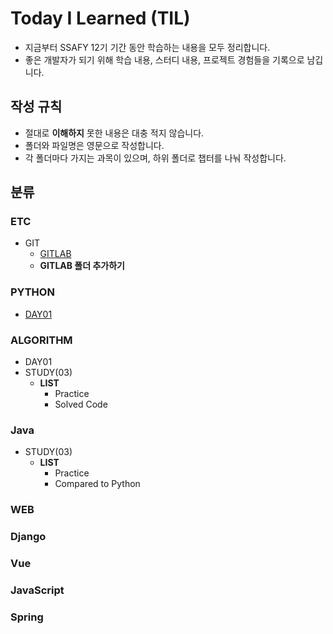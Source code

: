 # Today I Learned (TIL)
- 지금부터 SSAFY 12기 기간 동안 학습하는 내용을 모두 정리합니다.
- 좋은 개발자가 되기 위해 학습 내용, 스터디 내용, 프로젝트 경험들을 기록으로 남깁니다.

## 작성 규칙
- 절대로 **이해하지** 못한 내용은 대충 적지 않습니다.
- 폴더와 파일명은 영문으로 작성합니다.
- 각  폴더마다 가지는 과목이 있으며, 하위 폴더로 챕터를 나눠 작성합니다.


## 분류
### ETC
- GIT
  - [GITLAB](https://github.com/hyunheeya/TIL/tree/master/PYTHON) 
  - **GITLAB 폴더 추가하기**

### PYTHON

- [DAY01](https://github.com/hyunheeya/TIL/tree/master/PYTHON) 


### ALGORITHM
- DAY01
- STUDY(03)
  - **LIST**
    - Practice
    - Solved Code

### Java
- STUDY(03)
  - **LIST**
    - Practice
    - Compared to Python


### WEB


### Django


### Vue

### JavaScript

### Spring
